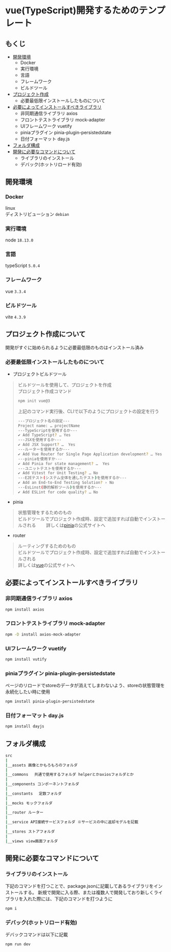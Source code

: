 # vue(TypeScript)開発するためのテンプレート
## もくじ
- [開発環境](#開発環境)
  - Docker
  - 実行環境
  - 言語
  - フレームワーク
  - ビルドツール
- [プロジェクト作成](#プロジェクト作成について)
  - 必要最低限インストールしたものについて
- [必要によってインストールすべきライブラリ](#必要によってインストールすべきライブラリ)
  - 非同期通信ライブラリ axios
  - フロントテストライブラリ mock-adapter
  - UIフレームワーク vuetify
  - piniaプラグイン pinia-plugin-persistedstate
  - 日付フォーマット day.js
- [フォルダ構成](#フォルダ構成)
- [開発に必要なコマンドについて](#開発に必要なコマンドについて)
  - ライブラリのインストール
  - デバック(ホットリロード有効)

## 開発環境
### Docker
linux  
ディストリビューション `debian`

### 実行環境
node `18.13.0`

### 言語
typeScript `5.0.4`

### フレームワーク
vue `3.3.4`

### ビルドツール
vite `4.3.9`

## プロジェクト作成について
開発がすぐに始められるように必要最低限のものはインストール済み
### 必要最低限インストールしたものについて
- プロジェクトビルドツール  
>ビルドツールを使用して、プロジェクトを作成  
> プロジェクト作成コマンド
>```bash 
>npm init vue@3
>```
>上記のコマンド実行後、CLIで以下のようにプロジェクトの設定を行う    
>```bash 
>---プロジェクト名の設定---  
> Project name: … projectName
>---TypeScriptを使用するか---
>✔ Add TypeScript? … Yes
>---JSXを使用するか---
>✔ Add JSX Support? …  Yes
>---ルーターを使用するか---
>✔ Add Vue Router for Single Page Application development? … Yes
>---piniaを使用すか---
>✔ Add Pinia for state management? …  Yes
>---ユニットテストを使用するか---
>✔ Add Vitest for Unit Testing? … No 
>---E2Eテスト(システム全体を通したテスト)を使用するか---
>✔ Add an End-to-End Testing Solution? › No
>---EsLinst(静的解析ツール)を使用するか---
>✔ Add ESLint for code quality? … No 
>```
- pinia
>状態管理をするためのもの  
>ビルドツールでプロジェクト作成時、設定で追加すれば自動でインストールされる　　
>詳しくは[pinia](https://pinia.vuejs.org/core-concepts/)の公式サイトへ
- router
>ルーティングするためのもの  
>ビルドツールでプロジェクト作成時、設定で追加すれば自動でインストールされる  
>詳しくは[vue](https://router.vuejs.org/guide/)の公式サイトへ

## 必要によってインストールすべきライブラリ
### 非同期通信ライブラリ axios
```bash 
npm install axios
```
### フロントテストライブラリ mock-adapter
```bash 
npm -D install axios-mock-adapter
```
### UIフレームワーク vuetify
```bash 
npm install vutify
```
### piniaプラグイン pinia-plugin-persistedstate
ページのリロードでstoreのデータが消えてしまわないよう、storeの状態管理を永続化したい時に使用
```bash 
npm install pinia-plugin-persistedstate
```
### 日付フォーマット day.js
```bash 
npm install dayjs
```

## フォルダ構成
```bash 
src  
|  
|__assets 画像とかもろもろのフォルダ  
|  
|__commons 　共通で使用するフォルダ helperとかaxiosフォルダとか  
|  
|__components コンポーネントフォルダ  
|  
|__constants 　定数フォルダ  
|  
|__mocks モックフォルダ  
|  
|__router ルーター  
|  
|__service API接続サービスフォルダ ※サービスの中に返却モデルを記載  
|  
|__stores ストアフォルダ  
|  
|__views view画面フォルダ
```

## 開発に必要なコマンドについて
### ライブラリのインストール
下記のコマンドを打つことで、package.jsonに記載してあるライブラリをインストールする。
新規で開発に入る際、または複数人で開発しており新しくライブラリを入れた際には、下記のコマンドを打つように
```bash 
npm i
```

### デバック(ホットリロード有効)
デバックコマンドは以下に記載  
```bash
npm run dev
```

